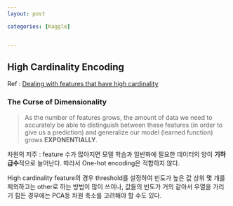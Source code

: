 ```yaml
---
layout: post

categories: [Kaggle]


---
```


## High Cardinality Encoding

Ref : [Dealing with features that have high cardinality](https://towardsdatascience.com/dealing-with-features-that-have-high-cardinality-1c9212d7ff1b)

### The Curse of Dimensionality

> As the number of features grows, the amount of data we need to accurately be able to distinguish between these features (in order to give us a prediction) and generalize our model (learned function) grows **EXPONENTIALLY**.

차원의 저주 : feature 수가 많아지면 모델 학습과 일반화에 필요한 데이터의 양이 **기하급수**적으로 늘어난다. 따라서 One-hot encoding은 적합하지 않다.  



High cardinality feature의 경우 threshold를 설정하여 빈도가 높은 값 상위 몇 개를 제외하고는 other로 하는 방법이 많이 쓰이나, 값들의 빈도가 거의 같아서 우열을 가리기 힘든 경우에는 PCA등 차원 축소를 고려해야 할 수도 있다.